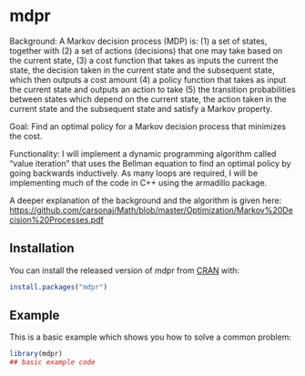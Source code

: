 
# mdpr

<!-- badges: start -->
<!-- badges: end -->

Background: A Markov decision process (MDP) is: 
(1) a set of states, together with 
(2) a set of actions (decisions) that one may take based on the current state, 
(3) a cost function that takes as inputs the current the state, the decision taken in the current state and the subsequent state, which then outputs a cost amount
(4) a policy function that takes as input the current state and outputs an action to take 
(5) the transition probabilities between states which depend on the current state, the action taken in the current state and the subsequent state and satisfy a Markov property. 

Goal: Find an optimal policy for a Markov decision process that minimizes the cost.

Functionality: I will implement a dynamic programming algorithm called “value iteration” that uses the Bellman equation to find an optimal policy by going backwards inductively. As many loops are required, I will be implementing much of the code in C++ using the armadillo package.

A deeper explanation of the background and the algorithm is given here: https://github.com/carsonaj/Math/blob/master/Optimization/Markov%20Decision%20Processes.pdf



## Installation

You can install the released version of mdpr from [CRAN](https://CRAN.R-project.org) with:

``` r
install.packages("mdpr")
```

## Example

This is a basic example which shows you how to solve a common problem:

``` r
library(mdpr)
## basic example code
```

